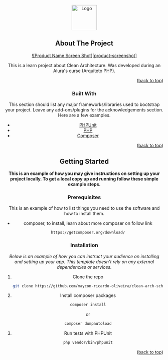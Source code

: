 <div id="top"></div>


<!-- PROJECT LOGO -->
<br />
<div align="center">
  <a href="https://github.com/othneildrew/Best-README-Template">
    <img src="images/logo.png" alt="Logo" width="80" height="80">
  </a>


<!-- ABOUT THE PROJECT -->
## About The Project

[![Product Name Screen Shot][product-screenshot]](https://example.com)

This is a learn project about Clean Architecture. Was developed during an Alura's curse (Arquiteto PHP).

<p align="right">(<a href="#top">back to top</a>)</p>


### Built With

This section should list any major frameworks/libraries used to bootstrap your project. Leave any add-ons/plugins for the acknowledgements section. Here are a few examples.

* [PHPUnit](https://phpunit.readthedocs.io/en/9.5/)
* [PHP](https://www.php.net/docs.php)
* [Composer](https://getcomposer.org/)

<p align="right">(<a href="#top">back to top</a>)</p>


<!-- GETTING STARTED -->
## Getting Started

**This is an example of how you may give instructions on setting up your project locally.
To get a local copy up and running follow these simple example steps.**

### Prerequisites

This is an example of how to list things you need to use the software and how to install them.
* composer, to install, learn about more composer on follow link 
  ```
  https://getcomposer.org/download/
  ```

### Installation

_Below is an example of how you can instruct your audience on installing and setting up your app. This template doesn't rely on any external dependencies or services._

1. Clone the repo
   ```sh
   git clone https://github.com/maycon-ricardo-oliveira/clean-arch-school.git
   ```
2. Install composer packages
   ```sh
   composer install
   ```
   or 
      ```sh
   composer dumpautoload
   ```
   
3. Run tests with PHPUnit
   ```sh
   php vendor/bin/phpunit
   ```

<p align="right">(<a href="#top">back to top</a>)</p>
</div>
